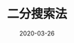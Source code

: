 ---
title: '二分搜索法'
date: 2020-03-26
permalink: 'thinking/binary_search'
tag:
  - thinking
categories:
  - thinking
---